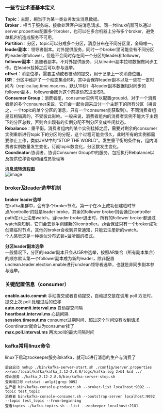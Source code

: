 ### 一些专业术语基本定义
**Topic**：主题，相当于为某一类业务发生消息数据。\
**Broker**：相当于服务端，接收处理客户端消息请求。同一台linux机器可以通过server.properties配置多个broker，也可以在多台机器上分布多个broker，避免单机宕机造成服务不可用。\
**Partition**：分区，topic可以分成多个分区，消息分布在不同分区里，全局唯一。\
**leader副本**：领导者副本。对外提供服务，同时一个broker里可能会有不同分区的leader和follower，但是不会同时存在同一个分区的leader和follower。\
**follower副本**：追随者副本。不对外提供服务，只从leader副本拉取数据做同步工作。在leader挂掉之后可以参与选举。\
**offset**：消息位移，需要主动或者被动的提交，用于记录上一次消费位置。\
**ISR**：分区中维护了一个动态集合ISR，其中会保存leader副本以及一些在一定时间内（replica.lag.time.max.ms，默认10秒）与leader副本数据相对同步的follower副本，follower会因为这个前提动态进出ISR。\
**Consumer Group**：消费者组，consumer实例可以配置groupid，对于一个消费者组的多个consumer来说，它们会一起协调来瓜分一个主题下的所有分区（换言之，一个topic的单个分区的消息，只有一个consumer能获取到）。不同消费者组是互相隔离的，不受彼此影响。一般来说，消费者组内的消费者实例不能大于主题下的分区总数，否则会出现有的实例分配不到分区变成空闲状态。\
**Rebalance**：重平衡。消费者组内的某个实例挂掉之后，需要对剩余的consumer实例重新进行topic下的分区的分配，这个过程可能会很久，此时所有的实例都需要停止工作，类似JVM中的“STOP THE WORLD”。发生重平衡的条件有，组内消费者实例数量发生变化，订阅topic数变化，分区数发生变化。\
**Coordinator**:协调者，协调Consumer Group中的服务，包括执行Rebalance以及提供位移管理和组成员管理等


**消息流转流程图**\
![image](https://user-images.githubusercontent.com/31581862/130718033-60fad85f-3c71-4889-9d5f-c53da441ecb1.png)

### broker及leader选举机制
**broker leader选举**\
在kafka集群中，会有多个broker节点，第一个在zk上成功创建临时节点/controller的就是leader broke，其余的follower broker则会通过controller path在zk上注册watch，当leader broker退出时，所有的follower broker都通过watch感知到，它们会去竞争创建新的/controller。zk会保证只有一个broker成功创建临时节点，其他的broker会收到异常通知，只能去注册新的watch。\
个人感觉这是一种类似分布式锁+监听器的模式。

**分区leader副本选举**\
一般情况下，分区的leader副本只会从ISR中选举，按照AR集合（所有副本集合）的顺序默认第一个follower副本成为新的leader，除非配置unclean.leader.election.enable进行unclean领导者选举，也就是非同步副本参与选举。

### 关键配置信息（consumer）
**enable.auto.commit** 手动提交或者自动提交，自动提交是在调用 poll 方法时，提交上次 poll 处理过后的位移\
**auto.commit.interval.ms** 自动提交间隔\
**heartbeat.interval.ms** 心跳间隔\
**session.timeout.ms** consumer过期时间，超过这个时间没有收到请求Coordinator就会认为consumer挂了\
**max.poll.interval.ms** 两次poll的最大间隔时间

### kafka常用linux命令
linux下启动zookeeper服务和kafka，就可以进行消息的生产与消费了

```
后台启动 nohup ./bin/kafka-server-start.sh ./config/server.properties >>/usr/local/kafka/kafka_2.12-2.8.0/logs/kafka.log 2>&1 &cd ../ 
停止服务 ./kafka_2.12-2.8.0/bin/kafka-server-stop.sh
查询端口号 netstat -anlpt|grep 9092
生产者 bin/kafka-console-producer.sh --broker-list localhost:9092 --topic test_topic
消费者 bin/kafka-console-consumer.sh --bootstrap-server localhost:9092 --topic test_topic --from-beginning
查看topics ./kafka-topics.sh --list --zookeeper localhost:2181
```

